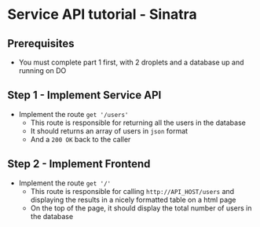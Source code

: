 # Service API tutorial - Sinatra

## Prerequisites

- You must complete part 1 first, with 2 droplets and a database up and running on DO

## Step 1 - Implement Service API

- Implement the route `get '/users'`
  - This route is responsible for returning all the users in the database
  - It should returns an array of users in `json` format
  - And a `200 OK` back to the caller

## Step 2 - Implement Frontend

- Implement the route `get '/'`
  - This route is responsible for calling `http://API_HOST/users` and displaying the results in a nicely formatted table on a html page
  - On the top of the page, it should display the total number of users in the database
